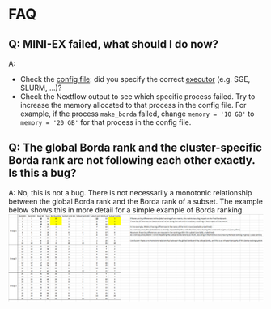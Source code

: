 # FAQ

## Q: MINI-EX failed, what should I do now?
A: 
* Check the [config file](/docs/configuration.md): did you specify the correct [executor](https://www.nextflow.io/docs/latest/executor.html) (e.g. SGE, SLURM, ...)?
* Check the Nextflow output to see which specific process failed. Try to increase the memory allocated to that process in the config file. For example, if the process `make_borda` failed, change `memory = '10 GB'` to `memory = '20 GB'` for that process in the config file.

## Q: The global Borda rank and the cluster-specific Borda rank are not following each other exactly. Is this a bug?
A:
No, this is not a bug. There is not necessarily a monotonic relationship between the global Borda rank and the Borda rank of a subset. The example below shows this in more detail for a simple example of Borda ranking.
![global-vs-subset_Borda](/docs/Difference_global-vs-subset_Borda.PNG)

